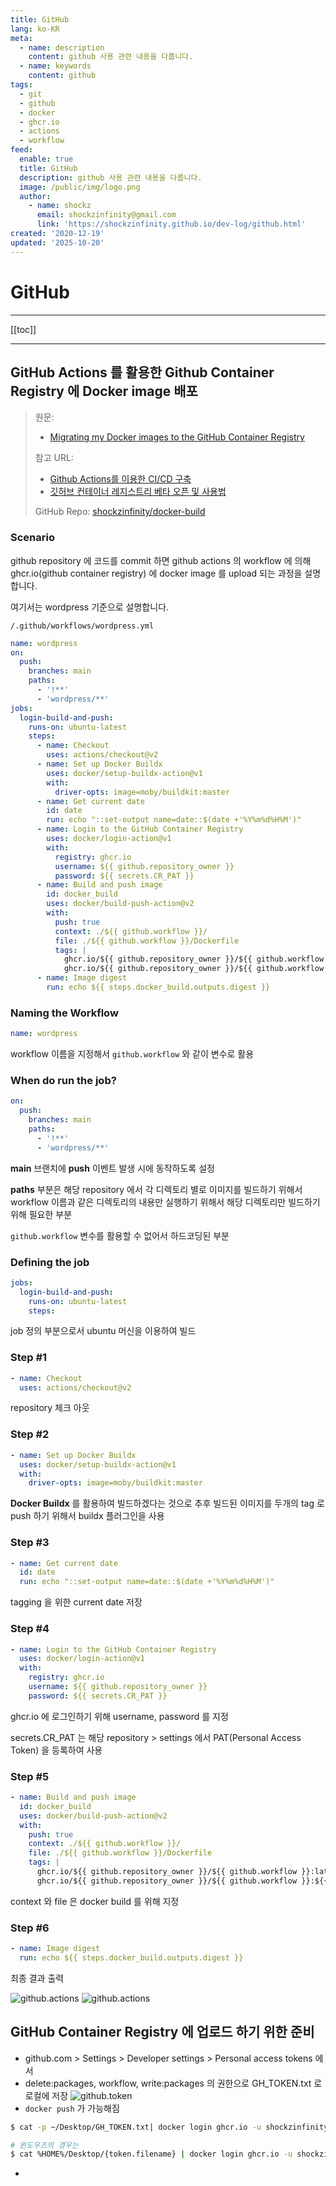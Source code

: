 ```yaml
---
title: GitHub
lang: ko-KR
meta:
  - name: description
    content: github 사용 관련 내용을 다룹니다.
  - name: keywords
    content: github
tags:
  - git
  - github
  - docker
  - ghcr.io
  - actions
  - workflow
feed:
  enable: true
  title: GitHub
  description: github 사용 관련 내용을 다룹니다.
  image: /public/img/logo.png
  author:
    - name: shockz
      email: shockzinfinity@gmail.com
      link: 'https://shockzinfinity.github.io/dev-log/github.html'
created: '2020-12-19'
updated: '2025-10-20'
---
```


# GitHub

<TagLinks />

---

[[toc]]

---

## GitHub Actions 를 활용한 Github Container Registry 에 Docker image 배포

> 원문:
>
> - [Migrating my Docker images to the GitHub Container Registry](https://www.mediaglasses.blog/2020/09/27/migrating-my-docker-images-to-the-github-container-registry/)
>
> 참고 URL:
>
> - [Github Actions를 이용한 CI/CD 구축](https://velog.io/@chrishan/Github-Actions%EB%A5%BC-%EC%9D%B4%EC%9A%A9%ED%95%9C-CICD)
> - [깃허브 컨테이너 레지스트리 베타 오픈 및 사용법](https://www.44bits.io/ko/post/news--github-container-registry-beta-release)
>
> GitHub Repo: [shockzinfinity/docker-build](https://github.com/shockzinfinity/docker-build)

### Scenario

github repository 에 코드를 commit 하면 github actions 의 workflow 에 의해 ghcr.io(github container registry) 에 docker image 를 upload 되는 과정을 설명합니다.

여기서는 wordpress 기준으로 설명합니다.

`/.github/workflows/wordpress.yml`

```yml
name: wordpress
on:
  push:
    branches: main
    paths:
      - '!**'
      - 'wordpress/**'
jobs:
  login-build-and-push:
    runs-on: ubuntu-latest
    steps:
      - name: Checkout
        uses: actions/checkout@v2
      - name: Set up Docker Buildx
        uses: docker/setup-buildx-action@v1
        with:
          driver-opts: image=moby/buildkit:master
      - name: Get current date
        id: date
        run: echo "::set-output name=date::$(date +'%Y%m%d%H%M')"
      - name: Login to the GitHub Container Registry
        uses: docker/login-action@v1
        with:
          registry: ghcr.io
          username: ${{ github.repository_owner }}
          password: ${{ secrets.CR_PAT }}
      - name: Build and push image
        id: docker_build
        uses: docker/build-push-action@v2
        with:
          push: true
          context: ./${{ github.workflow }}/
          file: ./${{ github.workflow }}/Dockerfile
          tags: |
            ghcr.io/${{ github.repository_owner }}/${{ github.workflow }}:latest
            ghcr.io/${{ github.repository_owner }}/${{ github.workflow }}:${{ steps.date.outputs.date }}
      - name: Image digest
        run: echo ${{ steps.docker_build.outputs.digest }}
```

### Naming the Workflow

```yml
name: wordpress
```

workflow 이름을 지정해서 `github.workflow` 와 같이 변수로 활용

### When do run the job?

```yml
on:
  push:
    branches: main
    paths:
      - '!**'
      - 'wordpress/**'
```

**main** 브랜치에 **push** 이벤트 발생 시에 동작하도록 설정

**paths** 부분은 해당 repository 에서 각 디렉토리 별로 이미지를 빌드하기 위해서 workflow 이름과 같은 디렉토리의 내용만 실행하기 위해서 해당 디렉토리만 빌드하기 위해 필요한 부분

`github.workflow` 변수를 활용할 수 없어서 하드코딩된 부분

### Defining the job

```yml
jobs:
  login-build-and-push:
    runs-on: ubuntu-latest
    steps:
```

job 정의 부분으로서 ubuntu 머신을 이용하여 빌드

### Step #1

```yml
- name: Checkout
  uses: actions/checkout@v2
```

repository 체크 아웃

### Step #2

```yml
- name: Set up Docker Buildx
  uses: docker/setup-buildx-action@v1
  with:
    driver-opts: image=moby/buildkit:master
```

**Docker Buildx** 를 활용하여 빌드하겠다는 것으로 추후 빌드된 이미지를 두개의 tag 로 push 하기 위해서 buildx 플러그인을 사용

### Step #3

```yml
- name: Get current date
  id: date
  run: echo "::set-output name=date::$(date +'%Y%m%d%H%M')"
```

tagging 을 위한 current date 저장

### Step #4

```yml
- name: Login to the GitHub Container Registry
  uses: docker/login-action@v1
  with:
    registry: ghcr.io
    username: ${{ github.repository_owner }}
    password: ${{ secrets.CR_PAT }}
```

ghcr.io 에 로그인하기 위해 username, password 를 지정

secrets.CR_PAT 는 해당 repository > settings 에서 PAT(Personal Access Token) 을 등록하여 사용

### Step #5

```yml
- name: Build and push image
  id: docker_build
  uses: docker/build-push-action@v2
  with:
    push: true
    context: ./${{ github.workflow }}/
    file: ./${{ github.workflow }}/Dockerfile
    tags: |
      ghcr.io/${{ github.repository_owner }}/${{ github.workflow }}:latest
      ghcr.io/${{ github.repository_owner }}/${{ github.workflow }}:${{ steps.date.outputs.date }}
```

context 와 file 은 docker build 를 위해 지정

### Step #6

```yml
- name: Image digest
  run: echo ${{ steps.docker_build.outputs.digest }}
```

최종 결과 출력

![github.actions](./image/github.actions.1.png)
![github.actions](./image/github.actions.2.png)

## GitHub Container Registry 에 업로드 하기 위한 준비

- github.com > Settings > Developer settings > Personal access tokens 에서
- delete:packages, workflow, write:packages 의 권한으로 GH_TOKEN.txt 로 로컬에 저장
  ![github.token](./image/github.token.1.png)
- `docker push` 가 가능해짐

```bash
$ cat -p ~/Desktop/GH_TOKEN.txt| docker login ghcr.io -u shockzinfinity --password-stdin

# 윈도우즈의 경우는
$ cat %HOME%/Desktop/{token.filename} | docker login ghcr.io -u shockzinfinity --password-stdin
```

-
